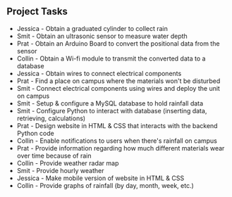 <h2>Project Tasks</h2>
<ul>
<li>Jessica - Obtain a graduated cylinder to collect rain</li>
<li>Smit - Obtain an ultrasonic sensor to measure water depth</li>
<li>Prat - Obtain an Arduino Board to convert the positional data from the sensor</li>
<li>Collin - Obtain a Wi-fi module to transmit the converted data to a database</li>
<li>Jessica - Obtain wires to connect electrical components</li> 
<li>Prat - Find a place on campus where the materials won't be disturbed</li> 
<li>Smit - Connect electrical components using wires and deploy the unit on campus</li> 
<li>Smit - Setup & configure a MySQL database to hold rainfall data</li> 
<li>Smit - Configure Python to interact with database (inserting data, retrieving, calculations)</li> 
<li>Prat - Design website in HTML & CSS that interacts with the backend Python code</li> 
<li>Collin - Enable notifications to users when there's rainfall on campus</li>
<li>Prat - Provide information regarding how much different materials wear over time because of rain</li> 
<li>Collin - Provide weather radar map</li> 
<li>Smit - Provide hourly weather</li> 
<li>Jessica - Make mobile version of website in HTML & CSS</li> 
<li>Collin - Provide graphs of rainfall (by day, month, week, etc.)</li> 
</ul>
